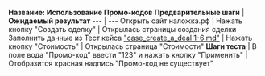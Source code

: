 **Название: Использование Промо-кодов**
**Предварительные шаги** | **Ожидаемый результат** 
--- | ---
 Открыть сайт наложка.рф | 
 Нажать кнопку "Создать сделку" | Открылась страницы создания сделки
Заполнить данные из Тест кейса ["case_create_a_deal 1-6.md"](https://github.com/masteroff/Test-case-nalozhka/blob/main/case_create_a_deal%201-6.md) |
Нажать кнопку "Стоимость" | Открылась страница "Стоимости"
**Шаги теста** | 
В поле вода "Промо-код" ввести "123" и нажать кнопку "Применить" | Отобразится красная надпись "Промо-код не существует"